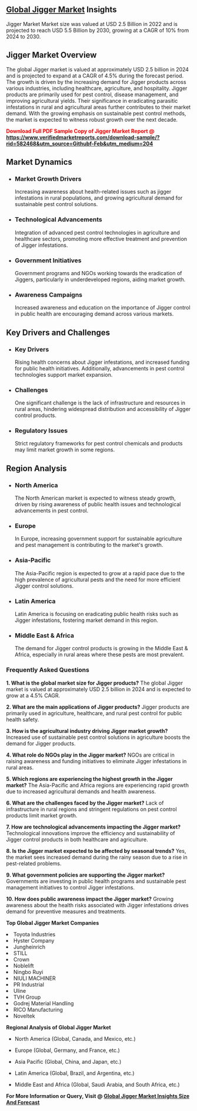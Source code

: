 <h2><a href="https://www.verifiedmarketreports.com/download-sample/?rid=582468&amp;utm_source=Githubf&amp;utm_medium=204" target="_blank">Global Jigger Market</a> Insights</h2><p>Jigger Market Market size was valued at USD 2.5 Billion in 2022 and is projected to reach USD 5.5 Billion by 2030, growing at a CAGR of 10% from 2024 to 2030.</p><p> <h2>Jigger Market Overview</h2> <p>The global Jigger market is valued at approximately USD 2.5 billion in 2024 and is projected to expand at a CAGR of 4.5% during the forecast period. The growth is driven by the increasing demand for Jigger products across various industries, including healthcare, agriculture, and hospitality. Jigger products are primarily used for pest control, disease management, and improving agricultural yields. Their significance in eradicating parasitic infestations in rural and agricultural areas further contributes to their market demand. With the growing emphasis on sustainable pest control methods, the market is expected to witness robust growth over the next decade.</p> <p><strong><p><span class=""><span style="color: #ff0000;"><strong>Download Full PDF Sample Copy of Jigger Market Report</strong> @ </span><a href="https://www.verifiedmarketreports.com/download-sample/?rid=582468&amp;utm_source=Githubf-Feb&amp;utm_medium=204" target="_blank">https://www.verifiedmarketreports.com/download-sample/?rid=582468&amp;utm_source=Githubf-Feb&amp;utm_medium=204</a></span></p></strong></p> <h2>Market Dynamics</h2> <ul> <li><h3>Market Growth Drivers</h3> <p>Increasing awareness about health-related issues such as jigger infestations in rural populations, and growing agricultural demand for sustainable pest control solutions.</p> </li> <li><h3>Technological Advancements</h3> <p>Integration of advanced pest control technologies in agriculture and healthcare sectors, promoting more effective treatment and prevention of Jigger infestations.</p> </li> <li><h3>Government Initiatives</h3> <p>Government programs and NGOs working towards the eradication of Jiggers, particularly in underdeveloped regions, aiding market growth.</p> </li> <li><h3>Awareness Campaigns</h3> <p>Increased awareness and education on the importance of Jigger control in public health are encouraging demand across various markets.</p> </li> </ul> <h2>Key Drivers and Challenges</h2> <ul> <li><h3>Key Drivers</h3> <p>Rising health concerns about Jigger infestations, and increased funding for public health initiatives. Additionally, advancements in pest control technologies support market expansion.</p> </li> <li><h3>Challenges</h3> <p>One significant challenge is the lack of infrastructure and resources in rural areas, hindering widespread distribution and accessibility of Jigger control products.</p> </li> <li><h3>Regulatory Issues</h3> <p>Strict regulatory frameworks for pest control chemicals and products may limit market growth in some regions.</p> </li> </ul> <h2>Region Analysis</h2> <ul> <li><h3>North America</h3> <p>The North American market is expected to witness steady growth, driven by rising awareness of public health issues and technological advancements in pest control.</p> </li> <li><h3>Europe</h3> <p>In Europe, increasing government support for sustainable agriculture and pest management is contributing to the market's growth.</p> </li> <li><h3>Asia-Pacific</h3> <p>The Asia-Pacific region is expected to grow at a rapid pace due to the high prevalence of agricultural pests and the need for more efficient Jigger control solutions.</p> </li> <li><h3>Latin America</h3> <p>Latin America is focusing on eradicating public health risks such as Jigger infestations, fostering market demand in this region.</p> </li> <li><h3>Middle East & Africa</h3> <p>The demand for Jigger control products is growing in the Middle East & Africa, especially in rural areas where these pests are most prevalent.</p> </li> </ul> <h3>Frequently Asked Questions</h3> <p><strong>1. What is the global market size for Jigger products?</strong> The global Jigger market is valued at approximately USD 2.5 billion in 2024 and is expected to grow at a 4.5% CAGR.</p> <p><strong>2. What are the main applications of Jigger products?</strong> Jigger products are primarily used in agriculture, healthcare, and rural pest control for public health safety.</p> <p><strong>3. How is the agricultural industry driving Jigger market growth?</strong> Increased use of sustainable pest control solutions in agriculture boosts the demand for Jigger products.</p> <p><strong>4. What role do NGOs play in the Jigger market?</strong> NGOs are critical in raising awareness and funding initiatives to eliminate Jigger infestations in rural areas.</p> <p><strong>5. Which regions are experiencing the highest growth in the Jigger market?</strong> The Asia-Pacific and Africa regions are experiencing rapid growth due to increased agricultural demands and health awareness.</p> <p><strong>6. What are the challenges faced by the Jigger market?</strong> Lack of infrastructure in rural regions and stringent regulations on pest control products limit market growth.</p> <p><strong>7. How are technological advancements impacting the Jigger market?</strong> Technological innovations improve the efficiency and sustainability of Jigger control products in both healthcare and agriculture.</p> <p><strong>8. Is the Jigger market expected to be affected by seasonal trends?</strong> Yes, the market sees increased demand during the rainy season due to a rise in pest-related problems.</p> <p><strong>9. What government policies are supporting the Jigger market?</strong> Governments are investing in public health programs and sustainable pest management initiatives to control Jigger infestations.</p> <p><strong>10. How does public awareness impact the Jigger market?</strong> Growing awareness about the health risks associated with Jigger infestations drives demand for preventive measures and treatments.</p> </p><p><strong>Top Global Jigger Market Companies</strong></p><div data-test-id=""><p><li>Toyota Industries</li><li> Hyster Company</li><li> Jungheinrich</li><li> STILL</li><li> Crown</li><li> Noblelift</li><li> Ningbo Ruyi</li><li> NIULI MACHINER</li><li> PR Industrial</li><li> Uline</li><li> TVH Group</li><li> Godrej Material Handling</li><li> RICO Manufacturing</li><li> Noveltek</li></p><div><strong>Regional Analysis of&nbsp;Global Jigger Market</strong></div><ul><li dir="ltr"><p dir="ltr">North America&nbsp;(Global, Canada, and Mexico, etc.)</p></li><li dir="ltr"><p dir="ltr">Europe (Global, Germany, and France, etc.)</p></li><li dir="ltr"><p dir="ltr">Asia Pacific&nbsp;(Global, China, and Japan, etc.)</p></li><li dir="ltr"><p dir="ltr">Latin America&nbsp;(Global, Brazil, and Argentina, etc.)</p></li><li dir="ltr">Middle East and Africa&nbsp;(Global, Saudi Arabia, and South Africa, etc.)</li></ul><p><strong>For More Information or Query, Visit @&nbsp;</strong><strong><a href="https://www.verifiedmarketreports.com/product/jigger-market/?utm_source=Githubf&amp;utm_medium=204" target="_blank">Global Jigger Market Insights Size And Forecast</a></strong></p></div>

